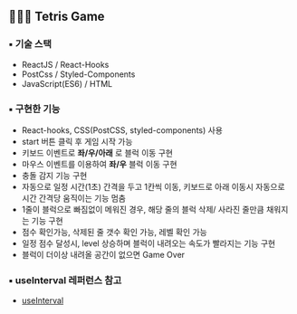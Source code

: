 ## 👩🏻‍💻 Tetris Game

### ▪️ 기술 스택

- ReactJS / React-Hooks
- PostCss / Styled-Components
- JavaScript(ES6) / HTML

### ▪️ 구현한 기능

- React-hooks, CSS(PostCSS, styled-components) 사용
- start 버튼 클릭 후 게임 시작 가능
- 키보드 이벤트로 **좌/우/아래** 로 블럭 이동 구현 
- 마우스 이벤트를 이용하여 **좌/우** 블럭 이동 구현
- 충돌 감지 기능 구현
- 자동으로 일정 시간(1초) 간격을 두고 1칸씩 이동, 키보드로 아래 이동시 자동으로 시간 간격당 움직이는 기능 멈춤
- 1줄이 블럭으로 빠짐없이 메워진 경우, 해당 줄의 블럭 삭제/ 사라진 줄만큼 채워지는 기능 구현
- 점수 확인가능, 삭제된 줄 갯수 확인 가능, 레벨 확인 가능 
- 일정 점수 달성시, level 상승하며 블럭이 내려오는 속도가 빨라지는 기능 구현 
- 블럭이 더이상 내려올 공간이 없으면 Game Over

### ▪️ useInterval 레퍼런스 참고
- [useInterval](https://overreacted.io/making-setinterval-declarative-with-react-hooks/)
